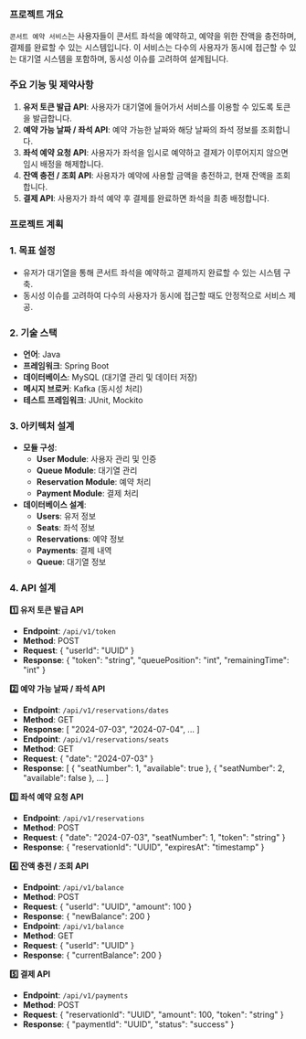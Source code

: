 ### 프로젝트 개요

`콘서트 예약 서비스`는 사용자들이 콘서트 좌석을 예약하고, 예약을 위한 잔액을 충전하며, 결제를 완료할 수 있는 시스템입니다. 이 서비스는 다수의 사용자가 동시에 접근할 수 있는 대기열 시스템을 포함하며, 동시성 이슈를 고려하여 설계됩니다.

### 주요 기능 및 제약사항

1. **유저 토큰 발급 API**: 사용자가 대기열에 들어가서 서비스를 이용할 수 있도록 토큰을 발급합니다.
2. **예약 가능 날짜 / 좌석 API**: 예약 가능한 날짜와 해당 날짜의 좌석 정보를 조회합니다.
3. **좌석 예약 요청 API**: 사용자가 좌석을 임시로 예약하고 결제가 이루어지지 않으면 임시 배정을 해제합니다.
4. **잔액 충전 / 조회 API**: 사용자가 예약에 사용할 금액을 충전하고, 현재 잔액을 조회합니다.
5. **결제 API**: 사용자가 좌석 예약 후 결제를 완료하면 좌석을 최종 배정합니다.

### 프로젝트 계획

### 1. 목표 설정

- 유저가 대기열을 통해 콘서트 좌석을 예약하고 결제까지 완료할 수 있는 시스템 구축.
- 동시성 이슈를 고려하여 다수의 사용자가 동시에 접근할 때도 안정적으로 서비스 제공.

### 2. 기술 스택

- **언어**: Java
- **프레임워크**: Spring Boot
- **데이터베이스**: MySQL (대기열 관리 및 데이터 저장)
- **메시지 브로커**: Kafka (동시성 처리)
- **테스트 프레임워크**: JUnit, Mockito

### 3. 아키텍처 설계

- **모듈 구성**:
    - **User Module**: 사용자 관리 및 인증
    - **Queue Module**: 대기열 관리
    - **Reservation Module**: 예약 처리
    - **Payment Module**: 결제 처리
- **데이터베이스 설계**:
    - **Users**: 유저 정보
    - **Seats**: 좌석 정보
    - **Reservations**: 예약 정보
    - **Payments**: 결제 내역
    - **Queue**: 대기열 정보

### 4. API 설계

**1️⃣ 유저 토큰 발급 API**

- **Endpoint**: `/api/v1/token`
- **Method**: POST
- **Request**: { "userId": "UUID" }
- **Response**: { "token": "string", "queuePosition": "int", "remainingTime": "int" }

**2️⃣ 예약 가능 날짜 / 좌석 API**

- **Endpoint**: `/api/v1/reservations/dates`
- **Method**: GET
- **Response**: [ "2024-07-03", "2024-07-04", ... ]
- **Endpoint**: `/api/v1/reservations/seats`
- **Method**: GET
- **Request**: { "date": "2024-07-03" }
- **Response**: [ { "seatNumber": 1, "available": true }, { "seatNumber": 2, "available": false }, ... ]

**3️⃣ 좌석 예약 요청 API**

- **Endpoint**: `/api/v1/reservations`
- **Method**: POST
- **Request**: { "date": "2024-07-03", "seatNumber": 1, "token": "string" }
- **Response**: { "reservationId": "UUID", "expiresAt": "timestamp" }

**4️⃣ 잔액 충전 / 조회 API**

- **Endpoint**: `/api/v1/balance`
- **Method**: POST
- **Request**: { "userId": "UUID", "amount": 100 }
- **Response**: { "newBalance": 200 }
- **Endpoint**: `/api/v1/balance`
- **Method**: GET
- **Request**: { "userId": "UUID" }
- **Response**: { "currentBalance": 200 }

**5️⃣ 결제 API**

- **Endpoint**: `/api/v1/payments`
- **Method**: POST
- **Request**: { "reservationId": "UUID", "amount": 100, "token": "string" }
- **Response**: { "paymentId": "UUID", "status": "success" }
